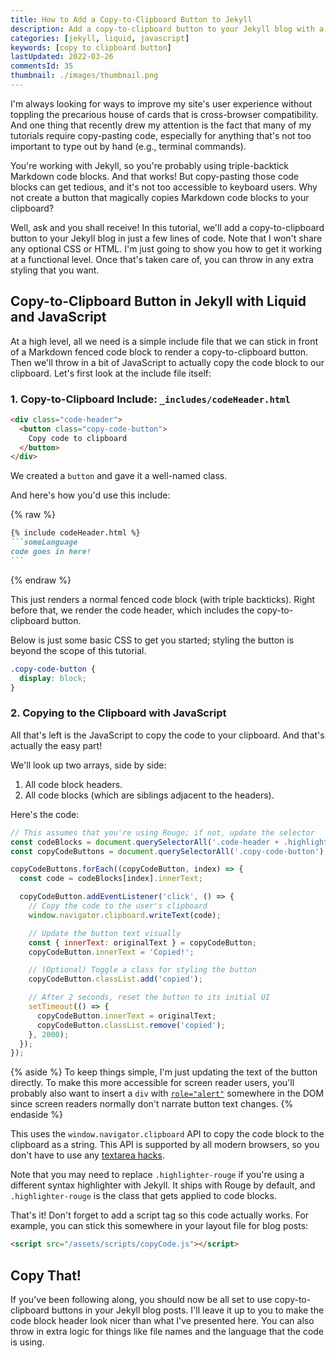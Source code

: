 ```yaml
---
title: How to Add a Copy-to-Clipboard Button to Jekyll
description: Add a copy-to-clipboard button to your Jekyll blog with a simple include and a few lines of JavaScript.
categories: [jekyll, liquid, javascript]
keywords: [copy to clipboard button]
lastUpdated: 2022-03-26
commentsId: 35
thumbnail: ./images/thumbnail.png
---
```


I'm always looking for ways to improve my site's user experience without toppling the precarious house of cards that is cross-browser compatibility. And one thing that recently drew my attention is the fact that many of my tutorials require copy-pasting code, especially for anything that's not too important to type out by hand (e.g., terminal commands).

You're working with Jekyll, so you're probably using triple-backtick Markdown code blocks. And that works! But copy-pasting those code blocks can get tedious, and it's not too accessible to keyboard users. Why not create a button that magically copies Markdown code blocks to your clipboard?

Well, ask and you shall receive! In this tutorial, we'll add a copy-to-clipboard button to your Jekyll blog in just a few lines of code. Note that I won't share any optional CSS or HTML. I'm just going to show you how to get it working at a functional level. Once that's taken care of, you can throw in any extra styling that you want.

## Copy-to-Clipboard Button in Jekyll with Liquid and JavaScript

At a high level, all we need is a simple include file that we can stick in front of a Markdown fenced code block to render a copy-to-clipboard button. Then we'll throw in a bit of JavaScript to actually copy the code block to our clipboard. Let's first look at the include file itself:

### 1. Copy-to-Clipboard Include: `_includes/codeHeader.html`

```html {data-file="_includes/codeHeader.html" data-copyable=true}
<div class="code-header">
  <button class="copy-code-button">
    Copy code to clipboard
  </button>
</div>
```

We created a `button` and gave it a well-named class.

And here's how you'd use this include:

{% raw %}
````markdown
{% include codeHeader.html %}
```someLanguage
code goes in here!
```
````
{% endraw %}

This just renders a normal fenced code block (with triple backticks). Right before that, we render the code header, which includes the copy-to-clipboard button.

Below is just some basic CSS to get you started; styling the button is beyond the scope of this tutorial.

```scss {data-copyable=true}
.copy-code-button {
  display: block;
}
```

### 2. Copying to the Clipboard with JavaScript

All that's left is the JavaScript to copy the code to your clipboard. And that's actually the easy part!

We'll look up two arrays, side by side:

1. All code block headers.
2. All code blocks (which are siblings adjacent to the headers).

Here's the code:

```javascript {data-file="assets/scripts/copyCode.js" data-copyable=true}
// This assumes that you're using Rouge; if not, update the selector
const codeBlocks = document.querySelectorAll('.code-header + .highlighter-rouge');
const copyCodeButtons = document.querySelectorAll('.copy-code-button');

copyCodeButtons.forEach((copyCodeButton, index) => {
  const code = codeBlocks[index].innerText;

  copyCodeButton.addEventListener('click', () => {
    // Copy the code to the user's clipboard
    window.navigator.clipboard.writeText(code);

    // Update the button text visually
    const { innerText: originalText } = copyCodeButton;
    copyCodeButton.innerText = 'Copied!';

    // (Optional) Toggle a class for styling the button
    copyCodeButton.classList.add('copied');

    // After 2 seconds, reset the button to its initial UI
    setTimeout(() => {
      copyCodeButton.innerText = originalText;
      copyCodeButton.classList.remove('copied');
    }, 2000);
  });
});
```

{% aside %}
  To keep things simple, I'm just updating the text of the button directly. To make this more accessible for screen reader users, you'll probably also want to insert a `div` with [`role="alert"`](https://developer.mozilla.org/en-US/docs/Web/Accessibility/ARIA/Roles/alert_role) somewhere in the DOM since screen readers normally don't narrate button text changes.
{% endaside %}

This uses the `window.navigator.clipboard` API to copy the code block to the clipboard as a string. This API is supported by all modern browsers, so you don't have to use any [textarea hacks](https://stackoverflow.com/a/46822033/5323344).

Note that you may need to replace `.highlighter-rouge` if you're using a different syntax highlighter with Jekyll. It ships with Rouge by default, and `.highlighter-rouge` is the class that gets applied to code blocks.

That's it! Don't forget to add a script tag so this code actually works. For example, you can stick this somewhere in your layout file for blog posts:

```html {data-file="_layouts/post.html" data-copyable=true}
<script src="/assets/scripts/copyCode.js"></script>
```

## Copy That!

If you've been following along, you should now be all set to use copy-to-clipboard buttons in your Jekyll blog posts. I'll leave it up to you to make the code block header look nicer than what I've presented here. You can also throw in extra logic for things like file names and the language that the code is using.
